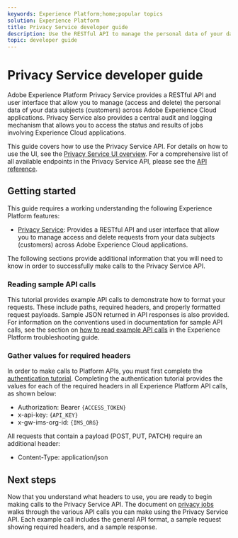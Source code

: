 ```yaml
---
keywords: Experience Platform;home;popular topics
solution: Experience Platform
title: Privacy Service developer guide
description: Use the RESTful API to manage the personal data of your data subjects across Adobe Experience Cloud applications
topic: developer guide
---
```


# Privacy Service developer guide

Adobe Experience Platform Privacy Service provides a RESTful API and user interface that allow you to manage (access and delete) the personal data of your data subjects (customers) across Adobe Experience Cloud applications. Privacy Service also provides a central audit and logging mechanism that allows you to access the status and results of jobs involving Experience Cloud applications.

This guide covers how to use the Privacy Service API. For details on how to use the UI, see the [Privacy Service UI overview](../ui/overview.md). For a comprehensive list of all available endpoints in the Privacy Service API, please see the [API reference](https://www.adobe.io/apis/experiencecloud/gdpr/api-reference.html).

## Getting started

This guide requires a working understanding the following Experience Platform features:

* [Privacy Service](../home.md): Provides a RESTful API and user interface that allow you to manage access and delete requests from your data subjects (customers) across Adobe Experience Cloud applications.

The following sections provide additional information that you will need to know in order to successfully make calls to the Privacy Service API.

### Reading sample API calls

This tutorial provides example API calls to demonstrate how to format your requests. These include paths, required headers, and properly formatted request payloads. Sample JSON returned in API responses is also provided. For information on the conventions used in documentation for sample API calls, see the section on [how to read example API calls](https://www.adobe.io/apis/experienceplatform/home/services/troubleshooting.html#!api-specification/markdown/narrative/technical_overview/platform_faq_and_troubleshooting/platform_faq_and_troubleshooting.md) in the Experience Platform troubleshooting guide.

### Gather values for required headers

In order to make calls to Platform APIs, you must first complete the [authentication tutorial](https://www.adobe.io/apis/experienceplatform/home/tutorials/alltutorials.html#!api-specification/markdown/narrative/tutorials/authenticate_to_acp_tutorial/authenticate_to_acp_tutorial.md). Completing the authentication tutorial provides the values for each of the required headers in all Experience Platform API calls, as shown below:

* Authorization: Bearer `{ACCESS_TOKEN}`
* x-api-key: `{API_KEY}`
* x-gw-ims-org-id: `{IMS_ORG}`

All requests that contain a payload (POST, PUT, PATCH) require an additional header:

* Content-Type: application/json

## Next steps

Now that you understand what headers to use, you are ready to begin making calls to the Privacy Service API. The document on [privacy jobs](privacy-jobs.md) walks through the various API calls you can make using the Privacy Service API. Each example call includes the general API format, a sample request showing required headers, and a sample response.
